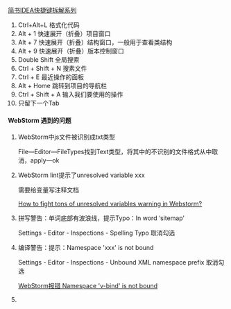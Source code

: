 [简书IDEA快捷键拆解系列]( https://www.jianshu.com/p/c9963b722d3b )

1. Ctrl+Alt+L	格式化代码
2.  Alt + 1     快速展开（折叠）项目窗口 
3.  Alt + 7     快速展开（折叠）结构窗口，一般用于查看类结构 
4.  Alt + 9     快速展开（折叠）版本控制窗口 
5.  Double Shift   全局搜索
6.  Ctrl + Shift + N    搜素文件 
7.  Ctrl + E     最近操作的面板 
8.  Alt + Home    跳转到项目的导航栏 
9.  Ctrl + Shift + A   输入我们要使用的操作 
10.  只留下一个Tab



#### WebStorm 遇到的问题

1.  WebStorm中js文件被识别成txt类型

    File—Editor—FileTypes找到Text类型，将其中的不识别的文件格式从中取消，apply—ok
    
2.  WebStorm lint提示了unresolved variable xxx

    需要给变量写注释文档

    [How to fight tons of unresolved variables warning in Webstorm?](https://stackoverflow.com/questions/20835544/how-to-fight-tons-of-unresolved-variables-warning-in-webstorm)

3.  拼写警告：单词底部有波浪线，提示Typo：In word ‘sitemap’

    Settings - Editor - Inspections - Spelling Typo 取消勾选
    
4.  编译警告：提示：Namespace 'xxx' is not bound

    Settings - Editor - Inspections - Unbound XML namespace prefix 取消勾选

    [WebStorm报错 Namespace 'v-bind' is not bound](https://www.cnblogs.com/muzi1024/p/10589060.html)

5.  

